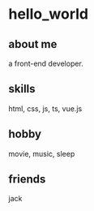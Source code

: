 # hello_world

## about me

a front-end developer.

## skills

html, css, js, ts, vue.js

## hobby

movie, music, sleep

## friends

jack
